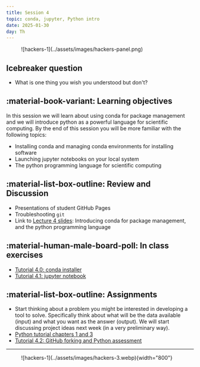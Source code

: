 ```yaml
---
title: Session 4
topic: conda, jupyter, Python intro
date: 2025-01-30
day: Th
---
```



<figure markdown="span">
  ![hackers-1](../assets/images/hackers-panel.png)
</figure>

## Icebreaker question
* What is one thing you wish you understood but don't?

## :material-book-variant: Learning objectives
In this session we will learn about using conda for package management and 
we will introduce python as a powerful language for scientific computing.
By the end of this session you will be more familiar with the following topics:

- Installing conda and managing conda environments for installing software
- Launching jupyter notebooks on your local system
- The python programming language for scientific computing


## :material-list-box-outline: Review and Discussion
- Presentations of student GitHub Pages
- Troubleshooting `git`
- Link to [Lecture 4 slides](../../lectures/4.0/): Introducing conda for package management, and the python programming language

## :material-human-male-board-poll: In class exercises
- [Tutorial 4.0: conda installer](../../tutorials/4.0-conda)
- [Tutorial 4.1: jupyter notebook](../../tutorials/4.1-jupyter)

## :material-list-box-outline: Assignments
- Start thinking about a problem you might be interested in developing a tool to solve. Specifically think about what will be the data available (input) and what you want as the answer (output). We will start discussing project ideas next week (in a very preliminary way).
- [Python tutorial chapters 1 and 3](https://docs.python.org/3/tutorial/)
- [Tutorial 4.2: GitHub forking and Python assessment](../../tutorials/4.2-forking)

---------------------


<figure markdown="span">
  ![hackers-1](../assets/images/hackers-3.webp){width="800"}
</figure>

<!-- Notes
* Show the github 'Preview' tab
-->
